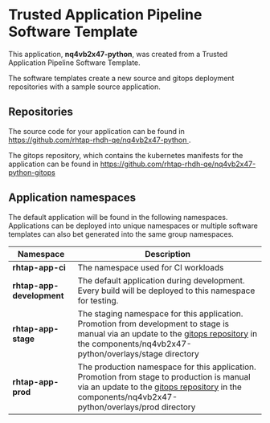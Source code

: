 # Trusted Application Pipeline Software Template

This application, **nq4vb2x47-python**, was created from a Trusted Application Pipeline Software Template.

The software templates create a new source and gitops deployment repositories with a sample source application. 

## Repositories

The source code for your application can be found in [https://github.com/rhtap-rhdh-qe/nq4vb2x47-python ](https://github.com/rhtap-rhdh-qe/nq4vb2x47-python ).
 
The gitops repository, which contains the kubernetes manifests for the application can be found in 
[https://github.com/rhtap-rhdh-qe/nq4vb2x47-python-gitops ](https://github.com/rhtap-rhdh-qe/nq4vb2x47-python-gitops ) 

## Application namespaces 

The default application will be found in the following namespaces. Applications can be deployed into unique namespaces or multiple software templates can also bet generated into the same group namespaces.  

|  Namespace   |  Description   |  
| -------- | -------- |
| **rhtap-app-ci** | The namespace used for CI workloads |
| **rhtap-app-development** | The default application during development. Every build will be deployed to this namespace for testing. |
| **rhtap-app-stage** | The staging namespace for this application. Promotion from development to stage is manual via an update to the [gitops repository](https://github.com/rhtap-rhdh-qe/nq4vb2x47-python-gitops ) in the components/nq4vb2x47-python/overlays/stage directory |
| **rhtap-app-prod** | The production namespace for this application. Promotion from stage to production is manual via an update to the [gitops repository](https://github.com/rhtap-rhdh-qe/nq4vb2x47-python-gitops ) in the components/nq4vb2x47-python/overlays/prod directory |